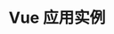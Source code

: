 ---
layout: post
title: Vue 应用实例
categories: [Vue]
description: 
keywords: Vue 应用实例.md
mermaid: false
sequence: false
flow: false
mathjax: false
mindmap: false
mindmap2: false
---